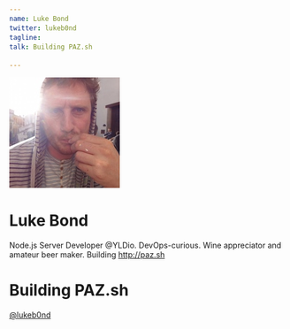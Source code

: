 ```yaml
---
name: Luke Bond
twitter: lukeb0nd
tagline:
talk: Building PAZ.sh

---
```


![Luke Bond](/media/speakers/luke_bond.jpg)

# Luke Bond
Node.js Server Developer @YLDio. DevOps-curious. Wine appreciator and amateur beer maker. Building http://paz.sh


# Building PAZ.sh

[@lukeb0nd](https://twitter.com/lukeb0nd)

